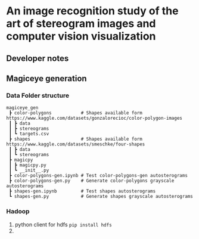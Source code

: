 # An image recognition study of the art of stereogram images and computer vision visualization

## Developer notes

## Magiceye generation

### Data Folder structure

```
magiceye_gen
 ┣ color-polygons           # Shapes available form https://www.kaggle.com/datasets/gonzalorecioc/color-polygon-images
 ┃ ┣ data
 ┃ ┣ stereograms
 ┃ ┗ targets.csv
 ┣ shapes                   # Shapes available form https://www.kaggle.com/datasets/smeschke/four-shapes
 ┃ ┣ data
 ┃ ┗ stereograms
 ┣ magicpy
 ┃ ┣ magicpy.py
 ┃ ┗ __init__.py
 ┣ color-polygons-gen.ipynb # Test color-polygons-gen autosterograms
 ┣ color-polygons-gen.py    # Generate color-polygons grayscale autosterograms
 ┣ shapes-gen.ipynb         # Test shapes autosterograms
 ┗ shapes-gen.py            # Generate shapes grayscale autosterograms
```

### Hadoop
1. python client for hdfs `pip install hdfs`
2. 
